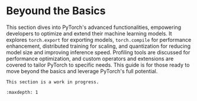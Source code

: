 # Beyound the Basics

This section dives into PyTorch's advanced functionalities, empowering developers
to optimize and extend their machine learning models. It explores `torch.export` for
exporting models, `torch.compile` for performance enhancement, distributed training
for scaling, and quantization for reducing model size and improving inference speed.
Profiling tools are discussed for performance optimization, and custom operators and
extensions are covered to tailor PyTorch to specific needs. This guide is for those
ready to move beyond the basics and leverage PyTorch's full potential.

```{note}
This section is a work in progress.
```

```{toctree}
:maxdepth: 1

```
